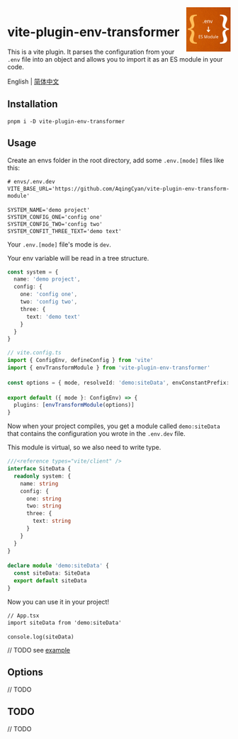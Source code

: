 <img src="./assets/logo.png" alt="logo of vite-plugin-env-transformer repository" width="100" height="100" align="right" />

# vite-plugin-env-transformer

This is a vite plugin. It parses the configuration from your `.env` file into an object and allows you to import it as an ES module in your code.

English | [简体中文](./README.zh-CN.md)

## Installation

```
pnpm i -D vite-plugin-env-transformer
```

## Usage

Create an envs folder in the root directory, add some `.env.[mode]` files like this:

```dotenv
# envs/.env.dev
VITE_BASE_URL='https://github.com/AqingCyan/vite-plugin-env-transform-module'

SYSTEM_NAME='demo project'
SYSTEM_CONFIG_ONE='config one'
SYSTEM_CONFIG_TWO='config two'
SYSTEM_CONFIT_THREE_TEXT='demo text'
```

Your `.env.[mode]` file's mode is `dev`. 

Your env variable will be read in a tree structure.

```ts
const system = {
  name: 'demo project',
  config: {
    one: 'config one',
    two: 'config two',
    three: {
      text: 'demo text'
    }
  }
}
```

```ts
// vite.config.ts
import { ConfigEnv, defineConfig } from 'vite'
import { envTransformModule } from 'vite-plugin-env-transformer'

const options = { mode, resolveId: 'demo:siteData', envConstantPrefix: 'SYSTEM' }

export default ({ mode }: ConfigEnv) => {
  plugins: [envTransformModule(options)]
}
```

Now when your project compiles, you get a module called `demo:siteData` that contains the configuration you wrote in the `.env.dev` file.

This module is virtual, so we also need to write type.

```ts
///<reference types="vite/client" />
interface SiteData {
  readonly system: {
    name: string
    config: {
      one: string
      two: string
      three: {
        text: string
      }
    }
  }
}

declare module 'demo:siteData' {
  const siteData: SiteData
  export default siteData
}
```

Now you can use it in your project!

```tsx
// App.tsx
import siteData from 'demo:siteData'

console.log(siteData)
```

// TODO
see [example](./examples/)

## Options
// TODO

## TODO
// TODO
